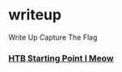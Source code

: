 # writeup
Write Up Capture The Flag
### [HTB Starting Point I Meow](https://writeup.ekovegeance.com/HTB%20Starting%20Poin%201%20[Meow]/)

